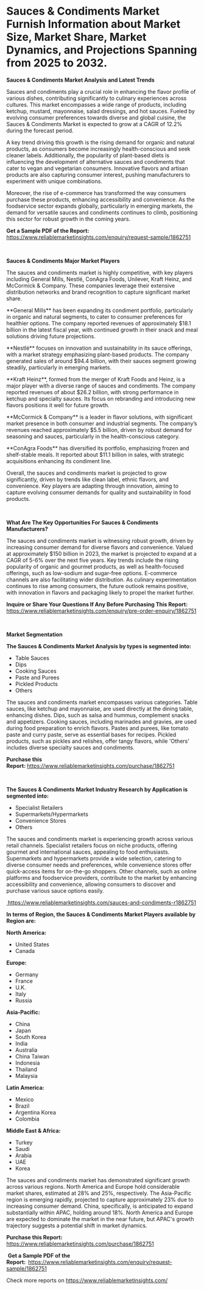 <p><h1>Sauces & Condiments Market Furnish Information about Market Size, Market Share, Market Dynamics, and Projections Spanning from 2025 to 2032.</h1></p><p><strong>Sauces & Condiments Market Analysis and Latest Trends</strong></p>
<p><p>Sauces and condiments play a crucial role in enhancing the flavor profile of various dishes, contributing significantly to culinary experiences across cultures. This market encompasses a wide range of products, including ketchup, mustard, mayonnaise, salad dressings, and hot sauces. Fueled by evolving consumer preferences towards diverse and global cuisine, the Sauces & Condiments Market is expected to grow at a CAGR of 12.2% during the forecast period. </p><p>A key trend driving this growth is the rising demand for organic and natural products, as consumers become increasingly health-conscious and seek cleaner labels. Additionally, the popularity of plant-based diets is influencing the development of alternative sauces and condiments that cater to vegan and vegetarian consumers. Innovative flavors and artisan products are also capturing consumer interest, pushing manufacturers to experiment with unique combinations.</p><p>Moreover, the rise of e-commerce has transformed the way consumers purchase these products, enhancing accessibility and convenience. As the foodservice sector expands globally, particularly in emerging markets, the demand for versatile sauces and condiments continues to climb, positioning this sector for robust growth in the coming years.</p></p>
<p><strong>Get a Sample PDF of the Report:&nbsp;</strong> <a href="https://www.reliablemarketinsights.com/enquiry/request-sample/1862751?utm_campaign=3047&utm_medium=2&utm_source=Github&utm_content=ia&utm_term=07042025&utm_id=sauces-condiments">https://www.reliablemarketinsights.com/enquiry/request-sample/1862751</a></p>
<p>&nbsp;</p>
<p><strong>Sauces & Condiments Major Market Players</strong></p>
<p><p>The sauces and condiments market is highly competitive, with key players including General Mills, Nestlé, ConAgra Foods, Unilever, Kraft Heinz, and McCormick & Company. These companies leverage their extensive distribution networks and brand recognition to capture significant market share.</p><p>**General Mills** has been expanding its condiment portfolio, particularly in organic and natural segments, to cater to consumer preferences for healthier options. The company reported revenues of approximately $18.1 billion in the latest fiscal year, with continued growth in their snack and meal solutions driving future projections.</p><p>**Nestlé** focuses on innovation and sustainability in its sauce offerings, with a market strategy emphasizing plant-based products. The company generated sales of around $94.4 billion, with their sauces segment growing steadily, particularly in emerging markets.</p><p>**Kraft Heinz**, formed from the merger of Kraft Foods and Heinz, is a major player with a diverse range of sauces and condiments. The company reported revenues of about $26.2 billion, with strong performance in ketchup and specialty sauces. Its focus on rebranding and introducing new flavors positions it well for future growth.</p><p>**McCormick & Company** is a leader in flavor solutions, with significant market presence in both consumer and industrial segments. The company’s revenues reached approximately $5.5 billion, driven by robust demand for seasoning and sauces, particularly in the health-conscious category.</p><p>**ConAgra Foods** has diversified its portfolio, emphasizing frozen and shelf-stable meals. It reported about $11.1 billion in sales, with strategic acquisitions enhancing its condiment line.</p><p>Overall, the sauces and condiments market is projected to grow significantly, driven by trends like clean label, ethnic flavors, and convenience. Key players are adapting through innovation, aiming to capture evolving consumer demands for quality and sustainability in food products.</p></p>
<p>&nbsp;</p>
<p><strong>What Are The Key Opportunities For Sauces & Condiments Manufacturers?</strong></p>
<p><p>The sauces and condiments market is witnessing robust growth, driven by increasing consumer demand for diverse flavors and convenience. Valued at approximately $150 billion in 2023, the market is projected to expand at a CAGR of 5-6% over the next five years. Key trends include the rising popularity of organic and gourmet products, as well as health-focused offerings, such as low-sodium and sugar-free options. E-commerce channels are also facilitating wider distribution. As culinary experimentation continues to rise among consumers, the future outlook remains positive, with innovation in flavors and packaging likely to propel the market further.</p></p>
<p><strong>Inquire or Share Your Questions If Any Before Purchasing This Report:</strong> <a href="https://www.reliablemarketinsights.com/enquiry/pre-order-enquiry/1862751?utm_campaign=3047&utm_medium=2&utm_source=Github&utm_content=ia&utm_term=07042025&utm_id=sauces-condiments">https://www.reliablemarketinsights.com/enquiry/pre-order-enquiry/1862751</a></p>
<p>&nbsp;</p>
<p><strong>Market Segmentation</strong></p>
<p><strong>The Sauces & Condiments Market Analysis by types is segmented into:</strong></p>
<p><ul><li>Table Sauces</li><li>Dips</li><li>Cooking Sauces</li><li>Paste and Purees</li><li>Pickled Products</li><li>Others</li></ul></p>
<p><p>The sauces and condiments market encompasses various categories. Table sauces, like ketchup and mayonnaise, are used directly at the dining table, enhancing dishes. Dips, such as salsa and hummus, complement snacks and appetizers. Cooking sauces, including marinades and gravies, are used during food preparation to enrich flavors. Pastes and purees, like tomato paste and curry paste, serve as essential bases for recipes. Pickled products, such as pickles and relishes, offer tangy flavors, while 'Others' includes diverse specialty sauces and condiments.</p></p>
<p><strong>Purchase this Report:&nbsp;</strong><a href="https://www.reliablemarketinsights.com/purchase/1862751?utm_campaign=3047&utm_medium=2&utm_source=Github&utm_content=ia&utm_term=07042025&utm_id=sauces-condiments">https://www.reliablemarketinsights.com/purchase/1862751</a></p>
<p>&nbsp;</p>
<p><strong>The Sauces & Condiments Market Industry Research by Application is segmented into:</strong></p>
<p><ul><li>Specialist Retailers</li><li>Supermarkets/Hypermarkets</li><li>Convenience Stores</li><li>Others</li></ul></p>
<p><p>The sauces and condiments market is experiencing growth across various retail channels. Specialist retailers focus on niche products, offering gourmet and international sauces, appealing to food enthusiasts. Supermarkets and hypermarkets provide a wide selection, catering to diverse consumer needs and preferences, while convenience stores offer quick-access items for on-the-go shoppers. Other channels, such as online platforms and foodservice providers, contribute to the market by enhancing accessibility and convenience, allowing consumers to discover and purchase various sauce options easily.</p></p>
<p><a href="https://www.reliablemarketinsights.com/sauces-and-condiments-r1862751?utm_campaign=3047&utm_medium=2&utm_source=Github&utm_content=ia&utm_term=07042025&utm_id=sauces-condiments">&nbsp;https://www.reliablemarketinsights.com/sauces-and-condiments-r1862751</a></p>
<p><strong>In terms of Region, the Sauces & Condiments Market Players available by Region are:</strong></p>
<p>
    <p> <strong> North America: </strong>
        <ul>
            <li>United States</li>
            <li>Canada</li>
        </ul>
        </p> 
    <p> <strong> Europe: </strong>
        <ul>
            <li>Germany</li>
            <li>France</li>
            <li>U.K.</li>
            <li>Italy</li>
            <li>Russia</li>
        </ul>
        </p> 
    <p> <strong> Asia-Pacific: </strong>
        <ul>
            <li>China</li>
            <li>Japan</li>
            <li>South Korea</li>
            <li>India</li>
            <li>Australia</li>
            <li>China Taiwan</li>
            <li>Indonesia</li>
            <li>Thailand</li>
            <li>Malaysia</li>
        </ul>
        </p> 
    <p> <strong> Latin America: </strong>
        <ul>
            <li>Mexico</li>
            <li>Brazil</li>
            <li>Argentina Korea</li>
            <li>Colombia</li>
        </ul>
        </p> 
    <p> <strong> Middle East & Africa: </strong>
        <ul>
            <li>Turkey</li>
            <li>Saudi</li>
            <li>Arabia</li>
            <li>UAE</li>
            <li>Korea</li>
        </ul>
    </p>
    </p>
<p><p>The sauces and condiments market has demonstrated significant growth across various regions. North America and Europe hold considerable market shares, estimated at 28% and 25%, respectively. The Asia-Pacific region is emerging rapidly, projected to capture approximately 23% due to increasing consumer demand. China, specifically, is anticipated to expand substantially within APAC, holding around 18%. North America and Europe are expected to dominate the market in the near future, but APAC's growth trajectory suggests a potential shift in market dynamics.</p></p>
<p><strong>Purchase this Report: </strong><a href="https://www.reliablemarketinsights.com/purchase/1862751?utm_campaign=3047&utm_medium=2&utm_source=Github&utm_content=ia&utm_term=07042025&utm_id=sauces-condiments">https://www.reliablemarketinsights.com/purchase/1862751</a></p>
<p>&nbsp;<strong>Get a Sample PDF of the Report:&nbsp;&nbsp;</strong><a href="https://www.reliablemarketinsights.com/enquiry/request-sample/1862751?utm_campaign=3047&utm_medium=2&utm_source=Github&utm_content=ia&utm_term=07042025&utm_id=sauces-condiments">https://www.reliablemarketinsights.com/enquiry/request-sample/1862751</a></p>
<p><strong></strong></p>
<p>Check more reports on <a href="https://www.reliablemarketinsights.com/?utm_campaign=3047&utm_medium=2&utm_source=Github&utm_content=ia&utm_term=07042025&utm_id=sauces-condiments">https://www.reliablemarketinsights.com/</a></p>